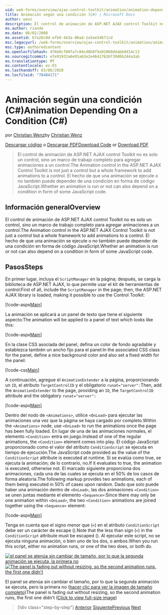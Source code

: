 ```yaml
---
uid: web-forms/overview/ajax-control-toolkit/animation/animation-depending-on-a-condition-cs
title: Animación según una condición (C#) | Microsoft Docs
author: wenz
description: El control de animación de ASP.NET AJAX control Toolkit no es solo un control, sino un marco de trabajo completo para agregar animaciones a un control. Si una animación es...
ms.author: riande
ms.date: 06/02/2008
ms.assetid: b7a28c0d-efb9-443a-80a4-1a5ee54671cd
msc.legacyurl: /web-forms/overview/ajax-control-toolkit/animation/animation-depending-on-a-condition-cs
msc.type: authoredcontent
ms.openlocfilehash: 476b0cf80fa7c04cd8b8f9a92060ddabb9d14c13
ms.sourcegitcommit: e7e91932a6e91a63e2e46417626f39d6b244a3ab
ms.translationtype: MT
ms.contentlocale: es-ES
ms.lasthandoff: 03/06/2020
ms.locfileid: "78484171"
---
```

# <a name="animation-depending-on-a-condition-c"></a><span data-ttu-id="68a29-104">Animación según una condición (C#)</span><span class="sxs-lookup"><span data-stu-id="68a29-104">Animation Depending On a Condition (C#)</span></span>

<span data-ttu-id="68a29-105">por [Christian Wenz](https://github.com/wenz)</span><span class="sxs-lookup"><span data-stu-id="68a29-105">by [Christian Wenz](https://github.com/wenz)</span></span>

<span data-ttu-id="68a29-106">[Descargar código](https://download.microsoft.com/download/f/9/a/f9a26acd-8df4-4484-8a18-199e4598f411/Animation4.cs.zip) o [Descargar PDF](https://download.microsoft.com/download/6/7/1/6718d452-ff89-4d3f-a90e-c74ec2d636a3/animation4CS.pdf)</span><span class="sxs-lookup"><span data-stu-id="68a29-106">[Download Code](https://download.microsoft.com/download/f/9/a/f9a26acd-8df4-4484-8a18-199e4598f411/Animation4.cs.zip) or [Download PDF](https://download.microsoft.com/download/6/7/1/6718d452-ff89-4d3f-a90e-c74ec2d636a3/animation4CS.pdf)</span></span>

> <span data-ttu-id="68a29-107">El control de animación de ASP.NET AJAX control Toolkit no es solo un control, sino un marco de trabajo completo para agregar animaciones a un control.</span><span class="sxs-lookup"><span data-stu-id="68a29-107">The Animation control in the ASP.NET AJAX Control Toolkit is not just a control but a whole framework to add animations to a control.</span></span> <span data-ttu-id="68a29-108">El hecho de que una animación se ejecute o no también puede depender de una condición en forma de código JavaScript.</span><span class="sxs-lookup"><span data-stu-id="68a29-108">Whether an animation is run or not can also depend on a condition in form of some JavaScript code.</span></span>

## <a name="overview"></a><span data-ttu-id="68a29-109">Información general</span><span class="sxs-lookup"><span data-stu-id="68a29-109">Overview</span></span>

<span data-ttu-id="68a29-110">El control de animación de ASP.NET AJAX control Toolkit no es solo un control, sino un marco de trabajo completo para agregar animaciones a un control.</span><span class="sxs-lookup"><span data-stu-id="68a29-110">The Animation control in the ASP.NET AJAX Control Toolkit is not just a control but a whole framework to add animations to a control.</span></span> <span data-ttu-id="68a29-111">El hecho de que una animación se ejecute o no también puede depender de una condición en forma de código JavaScript.</span><span class="sxs-lookup"><span data-stu-id="68a29-111">Whether an animation is run or not can also depend on a condition in form of some JavaScript code.</span></span>

## <a name="steps"></a><span data-ttu-id="68a29-112">Pasos</span><span class="sxs-lookup"><span data-stu-id="68a29-112">Steps</span></span>

<span data-ttu-id="68a29-113">En primer lugar, incluya el `ScriptManager` en la página; después, se carga la biblioteca de ASP.NET AJAX, lo que permite usar el kit de herramientas de control:</span><span class="sxs-lookup"><span data-stu-id="68a29-113">First of all, include the `ScriptManager` in the page; then, the ASP.NET AJAX library is loaded, making it possible to use the Control Toolkit:</span></span>

[!code-aspx[Main](animation-depending-on-a-condition-cs/samples/sample1.aspx)]

<span data-ttu-id="68a29-114">La animación se aplicará a un panel de texto que tiene el siguiente aspecto:</span><span class="sxs-lookup"><span data-stu-id="68a29-114">The animation will be applied to a panel of text which looks like this:</span></span>

[!code-aspx[Main](animation-depending-on-a-condition-cs/samples/sample2.aspx)]

<span data-ttu-id="68a29-115">En la clase CSS asociada del panel, defina un color de fondo agradable y establezca también un ancho fijo para el panel:</span><span class="sxs-lookup"><span data-stu-id="68a29-115">In the associated CSS class for the panel, define a nice background color and also set a fixed width for the panel:</span></span>

[!code-css[Main](animation-depending-on-a-condition-cs/samples/sample3.css)]

<span data-ttu-id="68a29-116">A continuación, agregue el `AnimationExtender` a la página, proporcionando un `ID`, el atributo `TargetControlID` y el obligatorio `runat="server":`</span><span class="sxs-lookup"><span data-stu-id="68a29-116">Then, add the `AnimationExtender` to the page, providing an `ID`, the `TargetControlID` attribute and the obligatory `runat="server":`</span></span>

[!code-aspx[Main](animation-depending-on-a-condition-cs/samples/sample4.aspx)]

<span data-ttu-id="68a29-117">Dentro del nodo de `<Animations>`, utilice `<OnLoad>` para ejecutar las animaciones una vez que la página se haya cargado por completo.</span><span class="sxs-lookup"><span data-stu-id="68a29-117">Within the `<Animations>` node, use `<OnLoad>` to run the animations once the page has been fully loaded.</span></span> <span data-ttu-id="68a29-118">En lugar de una de las animaciones normales, el elemento `<Condition>` entra en juego.</span><span class="sxs-lookup"><span data-stu-id="68a29-118">Instead of one of the regular animations, the `<Condition>` element comes into play.</span></span> <span data-ttu-id="68a29-119">El código JavaScript proporcionado como el valor del atributo `ConditionScript` se ejecuta en tiempo de ejecución.</span><span class="sxs-lookup"><span data-stu-id="68a29-119">The JavaScript code provided as the value of the `ConditionScript` attribute is executed at runtime.</span></span> <span data-ttu-id="68a29-120">Si se evalúa como true, se ejecuta la animación; de lo contrario, no.</span><span class="sxs-lookup"><span data-stu-id="68a29-120">If it evaluates to true, the animation is executed, otherwise not.</span></span> <span data-ttu-id="68a29-121">El marcado siguiente proporciona dos animaciones, cada una de las cuales se ejecuta en el 50% de los casos de forma aleatoria.</span><span class="sxs-lookup"><span data-stu-id="68a29-121">The following markup provides two animations, each of them being executed in 50% of cases upon random.</span></span> <span data-ttu-id="68a29-122">Dado que solo puede haber una animación dentro de `<OnLoad>`, las dos animaciones `<Condition>` se unen juntas mediante el elemento `<Sequence>`:</span><span class="sxs-lookup"><span data-stu-id="68a29-122">Since there may only be one animation within `<OnLoad>`, the two `<Condition>` animations are joined together using the `<Sequence>` element:</span></span>

[!code-aspx[Main](animation-depending-on-a-condition-cs/samples/sample5.aspx)]

<span data-ttu-id="68a29-123">Tenga en cuenta que el signo menor que (`<`) en el atributo `ConditionScript` debe ser un carácter de escape ().</span><span class="sxs-lookup"><span data-stu-id="68a29-123">Note that the less than sign (`<`) in the `ConditionScript` attribute must be escaped ().</span></span> <span data-ttu-id="68a29-124">Al ejecutar este script, no se ejecuta ninguna animación, o bien uno de los dos, o ambos.</span><span class="sxs-lookup"><span data-stu-id="68a29-124">When you run this script, either no animation runs, or one of the two does, or both do.</span></span>

<span data-ttu-id="68a29-125">[![el panel se atenúa sin cambiar de tamaño, por lo que la segunda animación se ejecuta, la primera no](animation-depending-on-a-condition-cs/_static/image2.png)](animation-depending-on-a-condition-cs/_static/image1.png)</span><span class="sxs-lookup"><span data-stu-id="68a29-125">[![The panel is fading out without resizing, so the second animation runs, the first one didn't](animation-depending-on-a-condition-cs/_static/image2.png)](animation-depending-on-a-condition-cs/_static/image1.png)</span></span>

<span data-ttu-id="68a29-126">El panel se atenúa sin cambiar el tamaño, por lo que la segunda animación se ejecuta, pero la primera no ([hacer clic para ver la imagen de tamaño completo](animation-depending-on-a-condition-cs/_static/image3.png))</span><span class="sxs-lookup"><span data-stu-id="68a29-126">The panel is fading out without resizing, so the second animation runs, the first one didn't ([Click to view full-size image](animation-depending-on-a-condition-cs/_static/image3.png))</span></span>

> [!div class="step-by-step"]
> <span data-ttu-id="68a29-127">[Anterior](executing-several-animations-after-each-other-cs.md)
> [Siguiente](picking-one-animation-out-of-a-list-cs.md)</span><span class="sxs-lookup"><span data-stu-id="68a29-127">[Previous](executing-several-animations-after-each-other-cs.md)
[Next](picking-one-animation-out-of-a-list-cs.md)</span></span>
